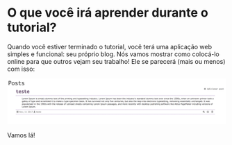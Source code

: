 # O que você irá aprender durante o tutorial?

Quando você estiver terminado o tutorial, você terá uma aplicação web simples e funcional: seu próprio blog. Nós vamos mostrar como colocá-lo online para que outros vejam seu trabalho!
Ele se parecerá (mais ou menos) com isso:


![Blog finalizado](images/rails/estilo_final.png)

Vamos lá!
